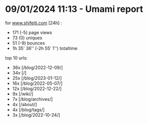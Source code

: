 # 09/01/2024 11:13 - Umami report
for www.shifeiti.com [24h] :

 - 171 (-5) page views
 - 73 (0) uniques
 - 51 (-9) bounces
 - 1h 35' 36'' (-2h 55' 1'') totaltime


top 10 urls:
 - 36x [/blog/2022-12-09/]
 - 34x [/]
 - 25x [/blog/2023-01-12/]
 - 16x [/blog/2022-05-07/]
 - 12x [/blog/2022-12-22/]
 - 9x [/wiki/]
 - 7x [/blog/archives/]
 - 4x [/about/]
 - 4x [/blog/tags/]
 - 3x [/blog/2022-10-24/]


